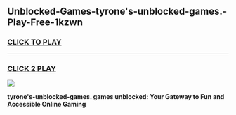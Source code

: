 
## Unblocked-Games-tyrone's-unblocked-games.-Play-Free-1kzwn
<h3>
<a href="https://premium76.site?title=tyrone's-unblocked-games.&ref=23A">CLICK TO PLAY</a></h3>
<hr>

<h3>
<a href="https://premium76.site?title=tyrone's-unblocked-games.&ref=23A">CLICK 2 PLAY</a>
  
</h3>

<a href="https://premium76.site?title=tyrone's-unblocked-games.&ref=23A"><img src="https://clearcache.store/games.png"></a>


**tyrone's-unblocked-games. games unblocked: Your Gateway to Fun and Accessible Online Gaming**
